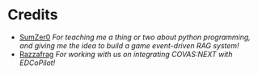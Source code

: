 # Credits

* [SumZer0](https://github.com/SumZer0-git) *For teaching me a thing or two about python programming, and giving me the idea to build a game event-driven RAG system!*
* [Razzafrag](https://www.razzafrag.com/) *For working with us on integrating COVAS:NEXT with EDCoPilot!*